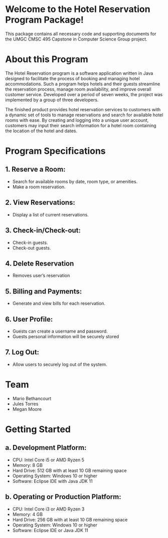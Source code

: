# Welcome to the Hotel Reservation Program Package!
This package contains all necessary code and supporting documents for the UMGC CMSC 495 Capstone in Computer Science Group project. 

# About this Program
The Hotel Reservation program is a software application written in Java designed to facilitate the process of booking and managing hotel accommodations. Such a program helps hotels and their guests streamline the reservation process, manage room availability, and improve overall customer service. Developed over a period of seven weeks, the project was implemented by a group of three developers. 

The finished product provides hotel reservation services to customers with a dynamic set of tools to manage reservations and search for available hotel rooms with ease. By creating and logging into a unique user account, customers may input their search information for a hotel room containing the location of the hotel and dates.

# Program Specifications
## 1. Reserve a Room:
  * Search for available rooms by date, room type, or amenities.
  * Make a room reservation.
## 2. View Reservations:
  * Display a list of current reservations.
## 3. Check-in/Check-out:
  * Check-in guests.
  * Check-out guests.
## 4. Delete Reservation
  * Removes user’s reservation
## 5. Billing and Payments:
  * Generate and view bills for each reservation.
## 6. User Profile:
  * Guests can create a username and password.
  * Guests personal information will be securely stored
## 7. Log Out:
  * Allow users to securely log out of the system.


# Team
* Mario Bethancourt
* Jules Torres 
* Megan Moore

# Getting Started  
## a. Development Platform:
 * CPU: Intel Core i5 or AMD Ryzen 5
 * Memory: 8 GB
 * Hard Drive: 512 GB with at least 10 GB remaining space
 * Operating System: Windows 10 or higher
 * Software: Eclipse IDE with Java JDK 11

## b. Operating or Production Platform:
 * CPU: Intel Core i3 or AMD Ryzen 3
 * Memory: 4 GB
 * Hard Drive: 256 GB with at least 10 GB remaining space
 * Operating System: Windows 10 or higher
 * Software: Eclipse IDE or Java JDK 11



  

